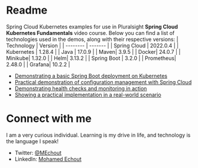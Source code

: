 # Readme
Spring Cloud Kubernetes examples for use in Pluralsight **Spring Cloud Kubernetes Fundamentals** video course. Below you can find a list of technologies used in the demos, along with their respective versions:
| Technology    | Version |
| -------- | ------- |
| Spring Cloud  | 2022.0.4 |
| Kubernetes | 1.28.4 |
| Java    | 17.0.9 |
| Maven| 3.9.5  |
| Docker| 24.0.7 |
| Minikube| 1.32.0 |
| Helm| 3.13.2 |
| Spring Boot | 3.2.0  |
| Prometheus| 2.48.0 |
| Grafana| 10.2.2 |

- [Demonstrating a basic Spring Boot deployment on Kubernetes](https://github.com/SimoCs/spring-cloud-kubernetes-fundamentals/tree/main/FirstDemoSpringCloudKubernetes/CoffeeShop)
- [Practical demonstration of configuration management with Spring Cloud](https://github.com/SimoCs/)
- [Demonstrating health checks and monitoring in action](https://github.com/SimoCs/)
- [Showing a practical implementation in a real-world scenario](https://github.com/SimoCs/)

# Connect with me
I am a very curious individual. Learning is my drive in life, and technology is the language I speak!

- Twitter: [@MEchout](https://twitter.com/MEchout)
- LinkedIn: [Mohamed Echout](https://www.linkedin.com/in/mohamed-echout/)
